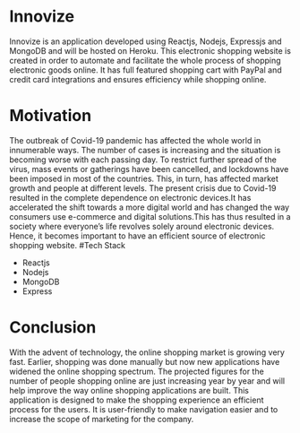 # Innovize
Innovize is an application developed using Reactjs, Nodejs, Expressjs and MongoDB and will be hosted on Heroku. This electronic shopping website is created in order to automate 
and facilitate the whole process of shopping electronic goods online. It has full featured shopping cart with PayPal and credit card integrations and ensures efficiency while 
shopping online.
# Motivation 
The outbreak of Covid-19 pandemic has affected the whole world in innumerable ways. The number of cases is increasing and the situation is becoming worse with each passing day. 
To restrict further spread of the virus, mass events or gatherings have been cancelled, and lockdowns have been imposed in most of the countries. This, in turn, has affected 
market growth and people at different levels. The present crisis due to Covid-19 resulted in the complete dependence on electronic devices.It has accelerated the shift towards 
a more digital world and has changed the way consumers use e-commerce and digital solutions.This has thus resulted in a society where everyone’s life revolves solely around 
electronic devices. Hence, it becomes important to have an efficient source of electronic shopping website.
#Tech Stack
* Reactjs
* Nodejs
* MongoDB
* Express
# Conclusion
With the advent of technology, the online shopping market is growing very fast. Earlier, shopping was done manually but now new applications have widened the online shopping 
spectrum. The projected figures for the number of people shopping online are just increasing year by year and will help improve the way online shopping applications are built. 
This application is designed to make the shopping experience an efficient process for the users. It is user-friendly to make navigation easier and to increase the scope of marketing for the company.
